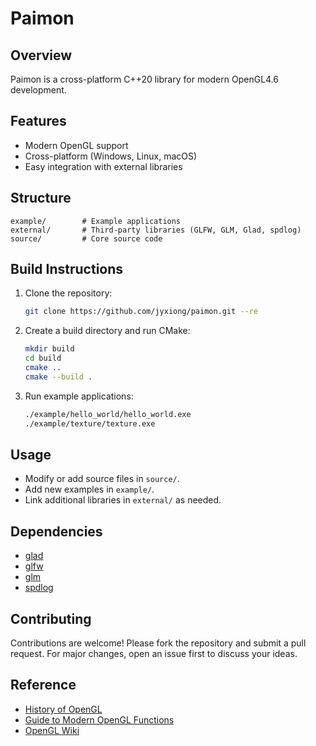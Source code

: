 
# Paimon

## Overview
Paimon is a cross-platform C++20 library for modern OpenGL4.6 development.

## Features
- Modern OpenGL support
- Cross-platform (Windows, Linux, macOS)
- Easy integration with external libraries

## Structure

```
example/        # Example applications
external/       # Third-party libraries (GLFW, GLM, Glad, spdlog)
source/         # Core source code
```

## Build Instructions

1. Clone the repository:
	```sh
	git clone https://github.com/jyxiong/paimon.git --re
	```
2. Create a build directory and run CMake:
	```sh
	mkdir build
	cd build
	cmake ..
	cmake --build .
	```
3. Run example applications:
	```sh
	./example/hello_world/hello_world.exe
	./example/texture/texture.exe
	```

## Usage
- Modify or add source files in `source/`.
- Add new examples in `example/`.
- Link additional libraries in `external/` as needed.

## Dependencies
- [glad](https://github.com/Dav1dde/glad)
- [glfw](https://github.com/glfw/glfw)
- [glm](https://github.com/g-truc/glm)
- [spdlog](https://github.com/gabime/spdlog)

## Contributing
Contributions are welcome! Please fork the repository and submit a pull request. For major changes, open an issue first to discuss your ideas.

## Reference
- [History of OpenGL](https://www.khronos.org/opengl/wiki/History_of_OpenGL)
- [Guide to Modern OpenGL Functions](https://github.com/fendevel/Guide-to-Modern-OpenGL-Functions)
- [OpenGL Wiki](https://www.khronos.org/opengl/wiki)
